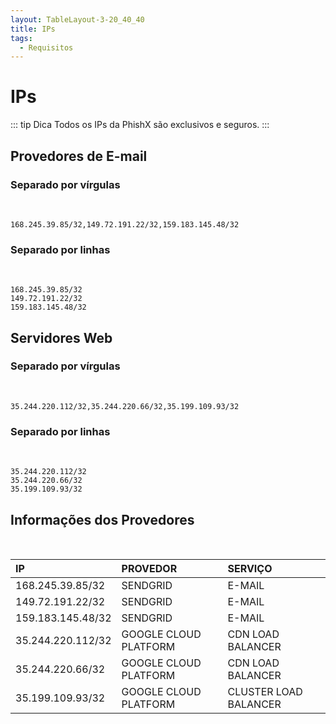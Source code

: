 ```yaml
---
layout: TableLayout-3-20_40_40
title: IPs
tags:
  - Requisitos
---
```

# IPs

::: tip Dica
Todos os IPs da PhishX são exclusivos e seguros.
:::

## Provedores de E-mail

### Separado por vírgulas
<br>

```
168.245.39.85/32,149.72.191.22/32,159.183.145.48/32
```

### Separado por linhas
<br>

```
168.245.39.85/32
149.72.191.22/32
159.183.145.48/32
```

## Servidores Web

### Separado por vírgulas
<br>

```
35.244.220.112/32,35.244.220.66/32,35.199.109.93/32
```

### Separado por linhas
<br>

```
35.244.220.112/32
35.244.220.66/32
35.199.109.93/32
```

## Informações dos Provedores
<br>

| IP | PROVEDOR | SERVIÇO |
| :--- | :--- | :--- |
| 168.245.39.85/32 | SENDGRID | E-MAIL |
| 149.72.191.22/32 | SENDGRID | E-MAIL |
| 159.183.145.48/32 | SENDGRID | E-MAIL |
| 35.244.220.112/32 | GOOGLE CLOUD PLATFORM | CDN LOAD BALANCER |
| 35.244.220.66/32 | GOOGLE CLOUD PLATFORM | CDN LOAD BALANCER |
| 35.199.109.93/32 | GOOGLE CLOUD PLATFORM | CLUSTER LOAD BALANCER |
